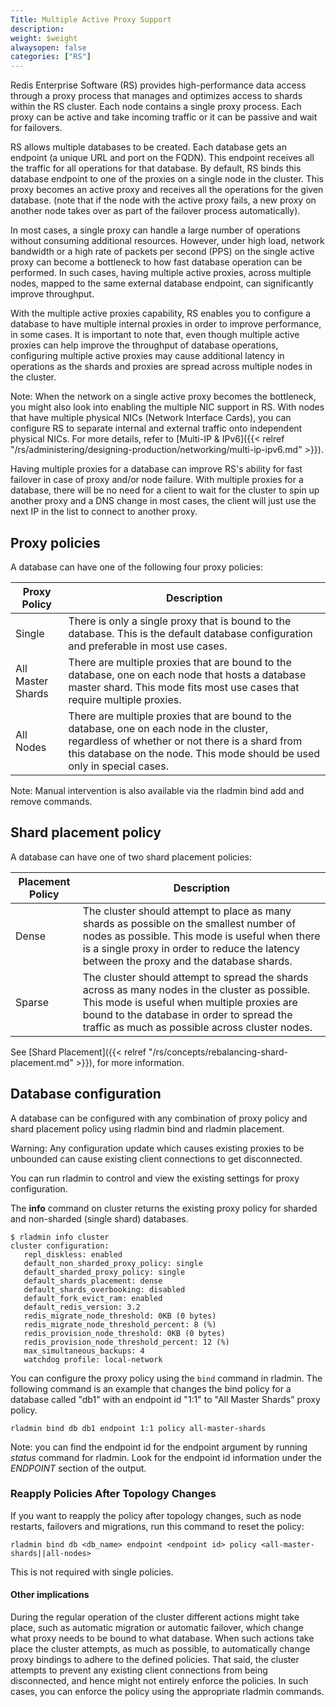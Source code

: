 ```yaml
---
Title: Multiple Active Proxy Support
description:
weight: $weight
alwaysopen: false
categories: ["RS"]
---
```

Redis Enterprise Software (RS) provides high-performance data access
through a proxy process that manages and optimizes access to shards
within the RS cluster. Each node contains a single proxy process.
Each proxy can be active and take incoming traffic or it can be passive
and wait for failovers.

RS allows multiple databases to be created. Each database gets an
endpoint (a unique URL and port on the FQDN). This endpoint receives all
the traffic for all operations for that database. By default, RS binds
this database endpoint to one of the proxies on a single node in the
cluster. This proxy becomes an active proxy and receives all the
operations for the given database. (note that if the node with the
active proxy fails, a new proxy on another node takes over as part of
the failover process automatically).

In most cases, a single proxy can handle a large number of operations
without consuming additional resources. However, under high load,
network bandwidth or a high rate of packets per second (PPS) on the
single active proxy can become a bottleneck to how fast database
operation can be performed. In such cases, having multiple active
proxies, across multiple nodes, mapped to the same external database
endpoint, can significantly improve throughput.

With the multiple active proxies capability, RS enables you to configure
a database to have multiple internal proxies in order to improve
performance, in some cases. It is important to note that, even though
multiple active proxies can help improve the throughput of database
operations, configuring multiple active proxies may cause additional
latency in operations as the shards and proxies are spread across
multiple nodes in the cluster.

Note: When the network on a single active proxy becomes the bottleneck,
you might also look into enabling the multiple NIC support in RS. With
nodes that have multiple physical NICs (Network Interface Cards), you
can configure RS to separate internal and external traffic onto
independent physical NICs. For more details, refer to [Multi-IP &
IPv6]({{< relref "/rs/administering/designing-production/networking/multi-ip-ipv6.md" >}}).

Having multiple proxies for a database can improve RS's ability for fast
failover in case of proxy and/or node failure. With multiple proxies for
a database, there will be no need for a client to wait for the cluster
to spin up another proxy and a DNS change in most cases, the client will
just use the next IP in the list to connect to another proxy.

## Proxy policies

A database can have one of the following four proxy policies:

| **Proxy Policy** | **Description** |
|------------|-----------------|
| Single | There is only a single proxy that is bound to the database. This is the default database configuration and preferable in most use cases. |
| All Master Shards | There are multiple proxies that are bound to the database, one on each node that hosts a database master shard. This mode fits most use cases that require multiple proxies. |
| All Nodes | There are multiple proxies that are bound to the database, one on each node in the cluster, regardless of whether or not there is a shard from this database on the node. This mode should be used only in special cases. |

Note: Manual intervention is also available via the rladmin bind add and
remove commands.

## Shard placement policy

A database can have one of two shard placement policies:

| **Placement Policy** | **Description** |
|------------|-----------------|
| Dense | The cluster should attempt to place as many shards as possible on the smallest number of nodes as possible. This mode is useful when there is a single proxy in order to reduce the latency between the proxy and the database shards. |
| Sparse | The cluster should attempt to spread the shards across as many nodes in the cluster as possible. This mode is useful when multiple proxies are bound to the database in order to spread the traffic as much as possible across cluster nodes. |

See [Shard
Placement]({{< relref "/rs/concepts/rebalancing-shard-placement.md" >}}),
for more information.

## Database configuration

A database can be configured with any combination of proxy policy and
shard placement policy using rladmin bind and rladmin placement.

Warning: Any configuration update which causes existing proxies to be
unbounded can cause existing client connections to get disconnected.

You can run rladmin to control and view the existing settings for proxy
configuration.

The **info** command on cluster returns the existing proxy policy for
sharded and non-sharded (single shard) databases.

```src
$ rladmin info cluster
cluster configuration:
   repl_diskless: enabled
   default_non_sharded_proxy_policy: single
   default_sharded_proxy_policy: single
   default_shards_placement: dense
   default_shards_overbooking: disabled
   default_fork_evict_ram: enabled
   default_redis_version: 3.2
   redis_migrate_node_threshold: 0KB (0 bytes)
   redis_migrate_node_threshold_percent: 8 (%)
   redis_provision_node_threshold: 0KB (0 bytes)
   redis_provision_node_threshold_percent: 12 (%)
   max_simultaneous_backups: 4
   watchdog profile: local-network
```

You can configure the proxy policy using the `bind` command in
rladmin. The following command is an example that changes the bind
policy for a database called "db1" with an endpoint id "1:1" to "All
Master Shards" proxy policy.

```src
rladmin bind db db1 endpoint 1:1 policy all-master-shards
```

Note: you can find the endpoint id for the endpoint argument by running
*status* command for rladmin. Look for the endpoint id information under
the *ENDPOINT* section of the output.

### Reapply Policies After Topology Changes

If you want to reapply the policy after topology changes, such as node restarts,
failovers and migrations, run this command to reset the policy:

```src
rladmin bind db <db_name> endpoint <endpoint id> policy <all-master-shards||all-nodes>
```

This is not required with single policies.

#### Other implications

During the regular operation of the cluster different actions might take
place, such as automatic migration or automatic failover, which change
what proxy needs to be bound to what database. When such actions take
place the cluster attempts, as much as possible, to automatically change
proxy bindings to adhere to the defined policies. That said, the cluster
attempts to prevent any existing client connections from being
disconnected, and hence might not entirely enforce the policies. In such
cases, you can enforce the policy using the appropriate rladmin
commands.
